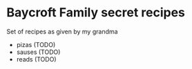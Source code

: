 # Baycroft Family secret recipes

Set of recipes as given by my grandma

* pizas (TODO)
* sauses (TODO)
* reads (TODO)

